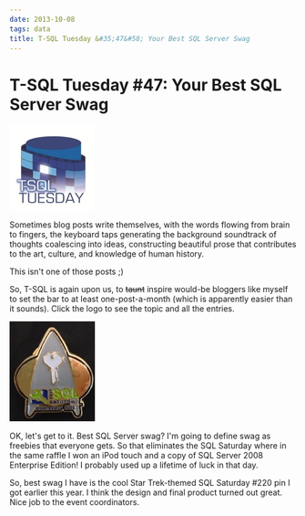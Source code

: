 ```yaml
---
date: 2013-10-08
tags: data
title: T-SQL Tuesday &#35;47&#58; Your Best SQL Server Swag
---
```

# T-SQL Tuesday #47: Your Best SQL Server Swag

[![T-SQL Tuesday](/assets/img/TSQL2sDay150x150.jpg)](http://www.kendalvandyke.com/2013/10/t-sql-tuesday-47-your-best-sql-server.html)

Sometimes blog posts write themselves, with the words flowing from brain to fingers, the keyboard taps generating the background soundtrack of thoughts coalescing into ideas, constructing beautiful prose that contributes to the art, culture, and knowledge of human history.

This isn't one of those posts ;)

So, T-SQL is again upon us, to ~~taunt~~ inspire would-be bloggers like myself to set the bar to at least one-post-a-month (which is apparently easier than it sounds). Click the logo to see the topic and all the entries.

![Star Trek pin](/assets/img/SQLSAT220-pin-150.jpg)

OK, let's get to it. Best SQL Server swag? I'm going to define swag as freebies that everyone gets. So that eliminates the SQL Saturday where in the same raffle I won an iPod touch and a copy of SQL Server 2008 Enterprise Edition! I probably used up a lifetime of luck in that day.

So, best swag I have is the cool Star Trek-themed SQL Saturday #220 pin I got earlier this year. I think the design and final product turned out great. Nice job to the event coordinators.